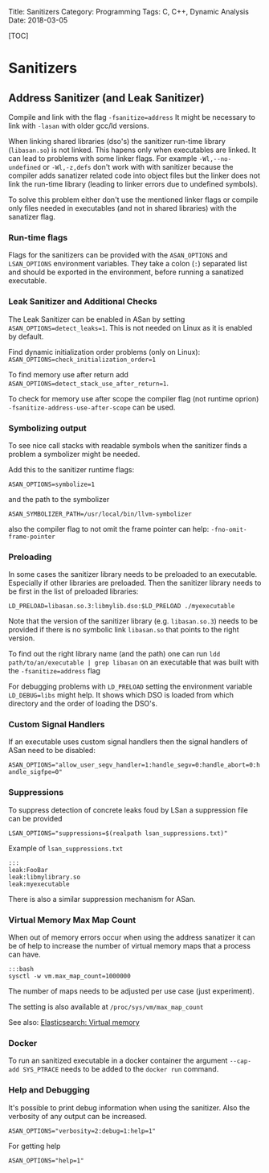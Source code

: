 Title: Sanitizers
Category: Programming
Tags: C, C++, Dynamic Analysis
Date: 2018-03-05

[TOC]

# Sanitizers

## Address Sanitizer (and Leak Sanitizer)

Compile and link with the flag `-fsanitize=address`
It might be necessary to link with `-lasan` with older gcc/ld versions.

When linking shared libraries (dso's) the sanitizer run-time library (`libasan.so`) is not linked. This hapens only when executables are linked.
It can lead to problems with some linker flags. For example `-Wl,--no-undefined` or `-Wl,-z,defs` don't work with with sanitizer because the compiler
adds sanatizer related code into object files but the linker does not link the run-time library (leading to linker errors due to undefined symbols).

To solve this problem either don't use the mentioned linker flags or compile only files needed in executables (and not in shared libraries) with the sanatizer flag.

### Run-time flags

Flags for the sanitizers can be provided with the `ASAN_OPTIONS` and `LSAN_OPTIONS` environment variables. They take a colon (`:`) separated list and should be exported in the environment, before running a sanatized executable.

### Leak Sanitizer and Additional Checks

The Leak Sanitizer can be enabled in ASan by setting `ASAN_OPTIONS=detect_leaks=1`. This is not needed on Linux as it is enabled by default.

Find dynamic initialization order problems (only on Linux):
`ASAN_OPTIONS=check_initialization_order=1`

To find memory use after return add `ASAN_OPTIONS=detect_stack_use_after_return=1`.

To check for memory use after scope the compiler flag (not runtime oprion) `-fsanitize-address-use-after-scope` can be used.


### Symbolizing output

To see nice call stacks with readable symbols when the sanitizer finds a problem a symbolizer might be needed.

Add this to the sanitizer runtime flags:

`ASAN_OPTIONS=symbolize=1`

and the path to the symbolizer

`ASAN_SYMBOLIZER_PATH=/usr/local/bin/llvm-symbolizer`

also the compiler flag to not omit the frame pointer can help: `-fno-omit-frame-pointer`

### Preloading

In some cases the sanitizer library needs to be preloaded to an executable. Especially if other libraries are preloaded. Then the sanitizer library needs to be first in the list of preloaded libraries:

`LD_PRELOAD=libasan.so.3:libmylib.dso:$LD_PRELOAD ./myexecutable`

Note that the version of the sanitizer library (e.g. `libasan.so.3`) needs to be provided if there is no symbolic link `libasan.so` that points to the right version.

To find out the right library name (and the path) one can run
`ldd path/to/an/executable | grep libasan`
on an executable that was built with the `-fsanitize=address` flag

For debugging problems with `LD_PRELOAD` setting the environment variable `LD_DEBUG=libs` might help. It shows which DSO is loaded from which directory and the order of loading the DSO's.

### Custom Signal Handlers

If an executable uses custom signal handlers then the signal handlers of ASan need to be disabled:

`ASAN_OPTIONS="allow_user_segv_handler=1:handle_segv=0:handle_abort=0:handle_sigfpe=0"`

### Suppressions

To suppress detection of concrete leaks foud by LSan a suppression file can be provided

`LSAN_OPTIONS="suppressions=$(realpath lsan_suppressions.txt)"`

Example of `lsan_suppressions.txt`

    :::
    leak:FooBar
    leak:libmylibrary.so
    leak:myexecutable

There is also a similar suppression mechanism for ASan.

### Virtual Memory Max Map Count

When out of memory errors occur when using the address sanatizer it can be of help to increase
the number of virtual memory maps that a process can have.

    :::bash
    sysctl -w vm.max_map_count=1000000

The number of maps needs to be adjusted per use case (just experiment).

The setting is also available at `/proc/sys/vm/max_map_count`

See also: [Elasticsearch: Virtual memory](https://www.elastic.co/guide/en/elasticsearch/reference/current/vm-max-map-count.html)

### Docker

To run an sanitized executable in a docker container the argument `--cap-add SYS_PTRACE` needs to be added to the `docker run` command.

### Help and Debugging

It's possible to print debug information when using the sanitizer. Also the verbosity
of any output can be increased.

`ASAN_OPTIONS="verbosity=2:debug=1:help=1"`

For getting help 

`ASAN_OPTIONS="help=1"`
